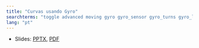 ```yaml
---
title: "Curvas usando Gyro"
searchterms: "toggle advanced moving gyro gyro_sensor gyro_turns gyro_lag gyro_drit angle curvas_usando_“gyro”"
lang: "pt"
---
```

 <ul>
 <li class="ng-binding">Slides:
 <a href="translations/pt-br/advanced/GyroTurn.pptx">PPTX</a>,
 <a href="translations/pt-br/advanced/GyroTurn.pdf">PDF</a>
 </li>
 </ul>
